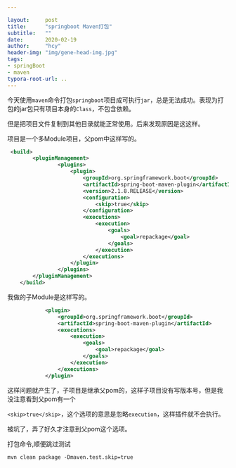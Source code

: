 ```yaml
---

layout:     post
title:      "springboot Maven打包"
subtitle:   ""
date:       2020-02-19
author:     "hcy"
header-img: "img/gene-head-img.jpg"
tags:
- springBoot
- maven
typora-root-url: ..
---
```






今天使用`maven`命令打包`springboot`项目成可执行`jar`，总是无法成功。表现为打包的jar包只有项目本身的`Class`，不包含依赖。

但是把项目文件复制到其他目录就能正常使用。后来发现原因是这这样。

项目是一个多Module项目，父pom中这样写的。



```xml
 <build>
        <pluginManagement>
                <plugins>
                    <plugin>
                        <groupId>org.springframework.boot</groupId>
                        <artifactId>spring-boot-maven-plugin</artifactId>
                        <version>2.1.8.RELEASE</version>
                        <configuration>
                            <skip>true</skip>
                        </configuration>
                        <executions>
                            <execution>
                                <goals>
                                    <goal>repackage</goal>
                                </goals>
                            </execution>
                        </executions>
                    </plugin>
                </plugins>
        </pluginManagement>
    </build>
```



我做的子Module是这样写的。

```xml
            <plugin>
                <groupId>org.springframework.boot</groupId>
                <artifactId>spring-boot-maven-plugin</artifactId>
                <executions>
                    <execution>
                        <goals>
                            <goal>repackage</goal>
                        </goals>
                    </execution>
                </executions>
            </plugin>
```



这样问题就产生了，子项目是继承父pom的，这样子项目没有写版本号，但是我没注意看到父pom有一个

`<skip>true</skip>`，这个选项的意思是忽略`execution`，这样插件就不会执行。

被坑了，弄了好久才注意到父pom这个选项。



打包命令,顺便跳过测试

```
mvn clean package -Dmaven.test.skip=true
```


